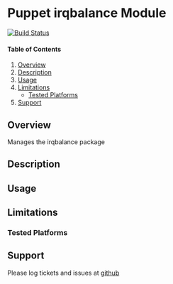 Puppet irqbalance Module
========================

[![Build Status](https://travis-ci.org/jhoblitt/puppet-irqbalance.png)](https://travis-ci.org/jhoblitt/puppet-irqbalance)

#### Table of Contents

1. [Overview](#overview)
2. [Description](#description)
3. [Usage](#usage)
4. [Limitations](#limitations)
    * [Tested Platforms](#tested-platforms)
5. [Support](#support)


Overview
--------

Manages the irqbalance package

Description
-----------

Usage
-----

Limitations
-----------

### Tested Platforms


Support
-------

Please log tickets and issues at
[github](https://github.com/jhoblitt/puppet-irqbalance/issues)


